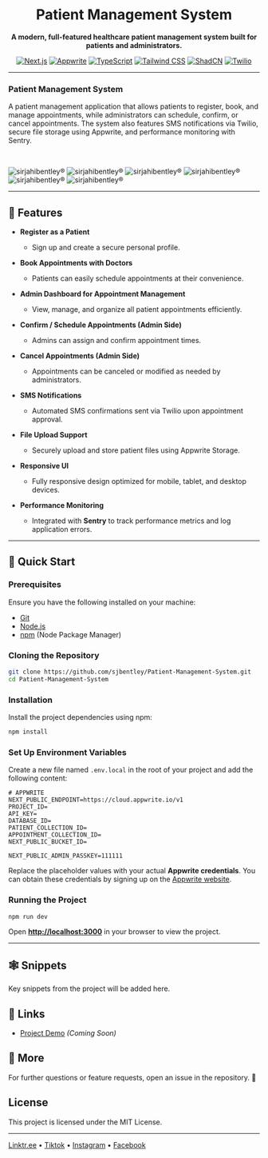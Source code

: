 <div align="center">
  <h1>Patient Management System</h1>
  <p><strong>A modern, full-featured healthcare patient management system built for patients and administrators.</strong></p>

  [![Next.js](https://img.shields.io/badge/Next.js-000000?logo=next.js&logoColor=white)](https://nextjs.org/)
  [![Appwrite](https://img.shields.io/badge/Appwrite-F02E65?logo=appwrite&logoColor=white)](https://appwrite.io/)
  [![TypeScript](https://img.shields.io/badge/TypeScript-3178C6?logo=typescript&logoColor=white)](https://www.typescriptlang.org/)
  [![Tailwind CSS](https://img.shields.io/badge/Tailwind_CSS-06B6D4?logo=tailwindcss&logoColor=white)](https://tailwindcss.com/)
  [![ShadCN](https://img.shields.io/badge/ShadCN_UI-1E293B?logo=vercel&logoColor=white)](https://ui.shadcn.dev/)
  [![Twilio](https://img.shields.io/badge/Twilio-F22F46?logo=twilio&logoColor=white)](https://www.twilio.com/)

</div>

--- 

### Patient Management System

A patient management application that allows patients to register, book, and manage appointments, while administrators can schedule, confirm, or cancel appointments. The system also features SMS notifications via Twilio, secure file storage using Appwrite, and performance monitoring with Sentry.

<br>

![sirjahibentley®](public/assets/images/index.png)
![sirjahibentley®](public/assets/images/registration.png)
![sirjahibentley®](public/assets/images/information.png)
![sirjahibentley®](public/assets/images/identification.png)
![sirjahibentley®](public/assets/images/appointment.png)
![sirjahibentley®](public/assets/images/success.png)

---

## 🔋 Features

- **Register as a Patient**  
  - Sign up and create a secure personal profile.

- **Book Appointments with Doctors**  
  - Patients can easily schedule appointments at their convenience.

- **Admin Dashboard for Appointment Management**  
  - View, manage, and organize all patient appointments efficiently.

- **Confirm / Schedule Appointments (Admin Side)**  
  - Admins can assign and confirm appointment times.

- **Cancel Appointments (Admin Side)**  
  - Appointments can be canceled or modified as needed by administrators.

- **SMS Notifications**  
  - Automated SMS confirmations sent via Twilio upon appointment approval.

- **File Upload Support**  
  - Securely upload and store patient files using Appwrite Storage.

- **Responsive UI**  
  - Fully responsive design optimized for mobile, tablet, and desktop devices.

- **Performance Monitoring**  
  - Integrated with **Sentry** to track performance metrics and log application errors.

---

## 🤸 Quick Start

### **Prerequisites**

Ensure you have the following installed on your machine:

- [Git](https://git-scm.com/)
- [Node.js](https://nodejs.org/en)
- [npm](https://www.npmjs.com/) (Node Package Manager)

### **Cloning the Repository**

```bash
git clone https://github.com/sjbentley/Patient-Management-System.git
cd Patient-Management-System
```

### **Installation**

Install the project dependencies using npm:

```bash
npm install
```

### **Set Up Environment Variables**

Create a new file named `.env.local` in the root of your project and add the following content:

```plaintext
# APPWRITE
NEXT_PUBLIC_ENDPOINT=https://cloud.appwrite.io/v1
PROJECT_ID=
API_KEY=
DATABASE_ID=
PATIENT_COLLECTION_ID=
APPOINTMENT_COLLECTION_ID=
NEXT_PUBLIC_BUCKET_ID=

NEXT_PUBLIC_ADMIN_PASSKEY=111111
```

Replace the placeholder values with your actual **Appwrite credentials**. You can obtain these credentials by signing up on the [Appwrite website](https://appwrite.io/).

### **Running the Project**

```bash
npm run dev
```

Open **[http://localhost:3000](http://localhost:3000)** in your browser to view the project.

---

## 🕸️ Snippets

Key snippets from the project will be added here.

## 🔗 Links

- [Project Demo](#) _(Coming Soon)_

## 🚀 More

For further questions or feature requests, open an issue in the repository. 🚀

## License

This project is licensed under the MIT License.

---

[Linktr.ee](https://linktr.ee/sirjahibentley) • [Tiktok](https://tiktok.com/@sirjahibentley) • [Instagram](https://instagram.com/sirjahibentley) • [Facebook](https://facebook.com/sirjahibentley)
